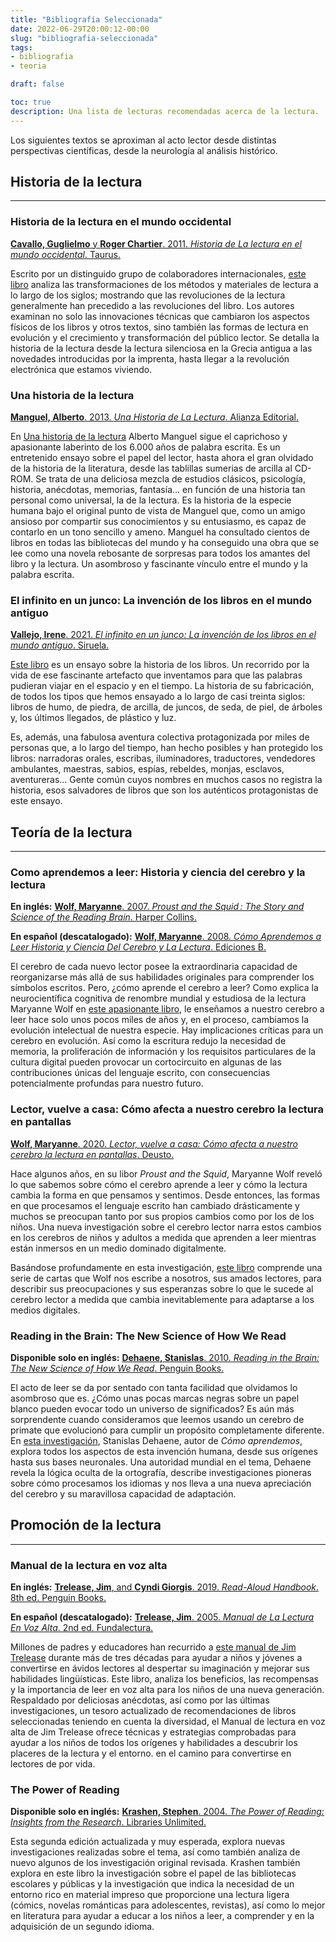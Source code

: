 ```yaml
---
title: "Bibliografía Seleccionada"
date: 2022-06-29T20:00:12-00:00
slug: "bibliografia-seleccionada"
tags: 
- bibliografia
- teoria

draft: false

toc: true
description: Una lista de lecturas recomendadas acerca de la lectura.
---
```



Los siguientes textos se aproximan al acto lector desde distintas perspectivas científicas, desde la neurología al análisis histórico.


## Historia de la lectura

-------------------------

### Historia de la lectura en el mundo occidental

<!-- {{< imagen-enlace 
  href="https://amzn.to/3ntQXbI" 
  src="//ws-na.amazon-adsystem.com/widgets/q?_encoding=UTF8&ASIN=8430608389&Format=_SL250_&ID=AsinImage&MarketPlace=US&ServiceVersion=20070822&WS=1&tag=lectupedia-20&language=es_US" 
  alt="Portada del libro Historia de la lectura en el mundo occidental." 
  caption="Ver en Amazon">}} -->

[**Cavallo, Guglielmo** y **Roger Chartier**. 2011. _Historia de La lectura en el mundo occidental_. Taurus.](https://amzn.to/3ntQXbI)

Escrito por un distinguido grupo de colaboradores internacionales, [este libro](https://amzn.to/3ntQXbI) analiza las transformaciones de los métodos y materiales de lectura a lo largo de los siglos; mostrando que las revoluciones de la lectura generalmente han precedido a las revoluciones del libro. Los autores examinan no solo las innovaciones técnicas que cambiaron los aspectos físicos de los libros y otros textos, sino también las formas de lectura en evolución y el crecimiento y transformación del público lector. Se detalla la historia de la lectura desde la lectura silenciosa en la Grecia antigua a las novedades introducidas por la imprenta, hasta llegar a la revolución electrónica que estamos viviendo. 


### Una historia de la lectura 

<!-- {{< imagen-enlace 
  href="https://amzn.to/3OyWcTw" 
  src="//ws-na.amazon-adsystem.com/widgets/q?_encoding=UTF8&ASIN=8420676683&Format=_SL250_&ID=AsinImage&MarketPlace=US&ServiceVersion=20070822&WS=1&tag=lectupedia-20&language=es_US" 
  alt="Portada del libro Una historia de la lectura." 
  caption="Ver en Amazon">}}
 -->
[**Manguel, Alberto**. 2013. _Una Historia de La Lectura_. Alianza Editorial.](https://amzn.to/3OyWcTw)

En [Una historia de la lectura](https://amzn.to/3OyWcTw) Alberto Manguel sigue el caprichoso y apasionante laberinto de los 6.000 años de palabra escrita. Es un entretenido ensayo sobre el papel del lector, hasta ahora el gran olvidado de la historia de la literatura, desde las tablillas sumerias de arcilla al CD-ROM. Se trata de una deliciosa mezcla de estudios clásicos, psicología, historia, anécdotas, memorias, fantasía... en función de una historia tan personal como universal, la de la lectura. Es la historia de la especie humana bajo el original punto de vista de Manguel que, como un amigo ansioso por compartir sus conocimientos y su entusiasmo, es capaz de contarlo en un tono sencillo y ameno. Manguel ha consultado cientos de libros en todas las bibliotecas del mundo y ha conseguido una obra que se lee como una novela rebosante de sorpresas para todos los amantes del libro y la lectura. Un asombroso y fascinante vínculo entre el mundo y la palabra escrita. 


### El infinito en un junco: La invención de los libros en el mundo antiguo

<!-- {{< imagen-enlace 
  href="https://amzn.to/3a1JNIT" 
  src="//ws-na.amazon-adsystem.com/widgets/q?_encoding=UTF8&ASIN=0593312570&Format=_SL250_&ID=AsinImage&MarketPlace=US&ServiceVersion=20070822&WS=1&tag=lectupedia-20&language=es_US" 
  alt="Portada del libro El infinito en un junco." 
  caption="Ver en Amazon">}}
 -->
[**Vallejo, Irene**. 2021. _El infinito en un junco: La invención de los libros en el mundo antiguo_. Siruela.](https://amzn.to/3a1JNIT)

[Este libro](https://amzn.to/3a1JNIT) es un ensayo sobre la historia de los libros. Un recorrido por la vida de ese fascinante artefacto que inventamos para que las palabras pudieran viajar en el espacio y en el tiempo. La historia de su fabricación, de todos los tipos que hemos ensayado a lo largo de casi treinta siglos: libros de humo, de piedra, de arcilla, de juncos, de seda, de piel, de árboles y, los últimos llegados, de plástico y luz.

Es, además, una fabulosa aventura colectiva protagonizada por miles de personas que, a lo largo del tiempo, han hecho posibles y han protegido los libros: narradoras orales, escribas, iluminadores, traductores, vendedores ambulantes, maestras, sabios, espías, rebeldes, monjas, esclavos, aventureras... Gente común cuyos nombres en muchos casos no registra la historia, esos salvadores de libros que son los auténticos protagonistas de este ensayo.


## Teoría de la lectura

-----------------------


### Como aprendemos a leer: Historia y ciencia del cerebro y la lectura

<!-- {{< imagen-enlace 
  href="https://amzn.to/3aaBNVL" 
  src="//ws-na.amazon-adsystem.com/widgets/q?_encoding=UTF8&ASIN=8466638350&Format=_SL250_&ID=AsinImage&MarketPlace=US&ServiceVersion=20070822&WS=1&tag=lectupedia-20&language=es_US" 
  alt="Portada del libro Como aprendemos a leer." 
  caption="Ver en Amazon">}}
 -->
**En inglés:** [**Wolf, Maryanne**. 2007. _Proust and the Squid : The Story and Science of the Reading Brain_. Harper Collins.](https://amzn.to/3yxecYR)

**En español (descatalogado):** [**Wolf, Maryanne**. 2008. _Cómo Aprendemos a Leer Historia y Ciencia Del Cerebro y La Lectura_. Ediciones B.](https://amzn.to/3aaBNVL)

El cerebro de cada nuevo lector posee la extraordinaria capacidad de reorganizarse más allá de sus habilidades originales para comprender los símbolos escritos. Pero, ¿cómo aprende el cerebro a leer? Como explica la neurocientífica cognitiva de renombre mundial y estudiosa de la lectura Maryanne Wolf en [este apasionante libro](https://amzn.to/3aaBNVL), le enseñamos a nuestro cerebro a leer hace solo unos pocos miles de años y, en el proceso, cambiamos la evolución intelectual de nuestra especie. Hay implicaciones críticas para un cerebro en evolución. Así como la escritura redujo la necesidad de memoria, la proliferación de información y los requisitos particulares de la cultura digital pueden provocar un cortocircuito en algunas de las contribuciones únicas del lenguaje escrito, con consecuencias potencialmente profundas para nuestro futuro.


### Lector, vuelve a casa: Cómo afecta a nuestro cerebro la lectura en pantallas

<!-- {{< imagen-enlace 
  href="https://amzn.to/3y7bKa7" 
  src="//ws-na.amazon-adsystem.com/widgets/q?_encoding=UTF8&ASIN=8423431339&Format=_SL250_&ID=AsinImage&MarketPlace=US&ServiceVersion=20070822&WS=1&tag=lectupedia-20&language=es_US" 
  alt="Portada del libro Lector vuelve a casa." 
  caption="Ver en Amazon">}}
 -->
[**Wolf, Maryanne**. 2020. _Lector, vuelve a casa: Cómo afecta a nuestro cerebro la lectura en pantallas_. Deusto.](https://amzn.to/3y7bKa7)

Hace algunos años, en su libor _Proust and the Squid_, Maryanne Wolf reveló lo que sabemos sobre cómo el cerebro aprende a leer y cómo la lectura cambia la forma en que pensamos y sentimos. Desde entonces, las formas en que procesamos el lenguaje escrito han cambiado drásticamente y muchos se preocupan tanto por sus propios cambios como por los de los niños. Una nueva investigación sobre el cerebro lector narra estos cambios en los cerebros de niños y adultos a medida que aprenden a leer mientras están inmersos en un medio dominado digitalmente.

Basándose profundamente en esta investigación, [este libro](https://amzn.to/3y7bKa7) comprende una serie de cartas que Wolf nos escribe a nosotros, sus amados lectores, para describir sus preocupaciones y sus esperanzas sobre lo que le sucede al cerebro lector a medida que cambia inevitablemente para adaptarse a los medios digitales.



### Reading in the Brain: The New Science of How We Read

<!-- {{< imagen-enlace 
  href="https://amzn.to/3y5XI8E" 
  src="//ws-na.amazon-adsystem.com/widgets/q?_encoding=UTF8&ASIN=0143118056&Format=_SL250_&ID=AsinImage&MarketPlace=US&ServiceVersion=20070822&WS=1&tag=lectupedia-20&language=en_US" 
  alt="Portada del libro Reading in the Brain." 
  caption="Ver en Amazon">}}
 -->
**Disponible solo en inglés:** [**Dehaene, Stanislas**. 2010. _Reading in the Brain: The New Science of How We Read_. Penguin Books.](https://amzn.to/3y5XI8E)


El acto de leer se da por sentado con tanta facilidad que olvidamos lo asombroso que es. ¿Cómo unas pocas marcas negras sobre un papel blanco pueden evocar todo un universo de significados? Es aún más sorprendente cuando consideramos que leemos usando un cerebro de primate que evolucionó para cumplir un propósito completamente diferente. En [esta investigación](https://amzn.to/3y5XI8E), Stanislas Dehaene, autor de _Cómo aprendemos_, explora todos los aspectos de esta invención humana, desde sus orígenes hasta sus bases neuronales. Una autoridad mundial en el tema, Dehaene revela la lógica oculta de la ortografía, describe investigaciones pioneras sobre cómo procesamos los idiomas y nos lleva a una nueva apreciación del cerebro y su maravillosa capacidad de adaptación.


## Promoción de la lectura

--------------------------

### Manual de la lectura en voz alta 

<!-- {{< imagen-enlace 
  href="https://amzn.to/3nzZGsR" 
  src="//ws-na.amazon-adsystem.com/widgets/q?_encoding=UTF8&ASIN=0143133799&Format=_SL250_&ID=AsinImage&MarketPlace=US&ServiceVersion=20070822&WS=1&tag=lectupedia-20&language=en_US" 
  alt="Portada del libro Manual de la lectura en voz alta." 
  caption="Ver en Amazon">}}
 -->

**En inglés:** [**Trelease, Jim**, and **Cyndi Giorgis**. 2019. _Read-Aloud Handbook_. 8th ed. Penguin Books.](https://amzn.to/3nzZGsR)

**En español (descatalogado):** [**Trelease, Jim**. 2005. _Manual de La Lectura En Voz Alta_. 2nd ed. Fundalectura.](https://amzn.to/3OW2gW3)

Millones de padres y educadores han recurrido a [este manual de Jim Trelease](https://amzn.to/3nzZGsR) durante más de tres décadas para ayudar a niños y jóvenes a convertirse en ávidos lectores al despertar su imaginación y mejorar sus habilidades lingüísticas. Este libro, analiza los beneficios, las recompensas y la importancia de leer en voz alta para los niños de una nueva generación. Respaldado por deliciosas anécdotas, así como por las últimas investigaciones, un tesoro actualizado de recomendaciones de libros seleccionadas teniendo en cuenta la diversidad, el Manual de lectura en voz alta de Jim Trelease ofrece técnicas y estrategias comprobadas para ayudar a los niños de todos los orígenes y habilidades a descubrir los placeres de la lectura y el entorno. en el camino para convertirse en lectores de por vida.


### The Power of Reading

<!-- {{< imagen-enlace 
  href="https://amzn.to/3bCfs3R" 
  src="//ws-na.amazon-adsystem.com/widgets/q?_encoding=UTF8&ASIN=1591581699&Format=_SL250_&ID=AsinImage&MarketPlace=US&ServiceVersion=20070822&WS=1&tag=lectupedia-20&language=en_US" 
  alt="Portada del libro The Power of Reading." 
  caption="Ver en Amazon">}}
 -->

**Disponible solo en inglés:** [**Krashen, Stephen**. 2004. _The Power of Reading: Insights from the Research_. Libraries Unlimited.](https://amzn.to/3bCfs3R)

Esta segunda edición actualizada y muy esperada, explora nuevas investigaciones realizadas sobre el tema, así como también analiza de nuevo algunos de los investigación original revisada. Krashen también explora en este libro la investigación sobre el papel de las bibliotecas escolares y públicas y la investigación que indica la necesidad de un entorno rico en material impreso que proporcione una lectura ligera (cómics, novelas románticas para adolescentes, revistas), así como lo mejor en literatura para ayudar a educar a los niños a leer, a comprender y en la adquisición de un segundo idioma.

